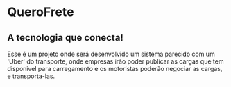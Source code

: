 # QueroFrete
## A tecnologia que conecta!

Esse é um projeto onde será desenvolvido um sistema parecido com um 'Uber' do transporte, onde empresas irão poder publicar as cargas que tem disponivel para carregamento e os motoristas poderão negociar as cargas, e transporta-las.

